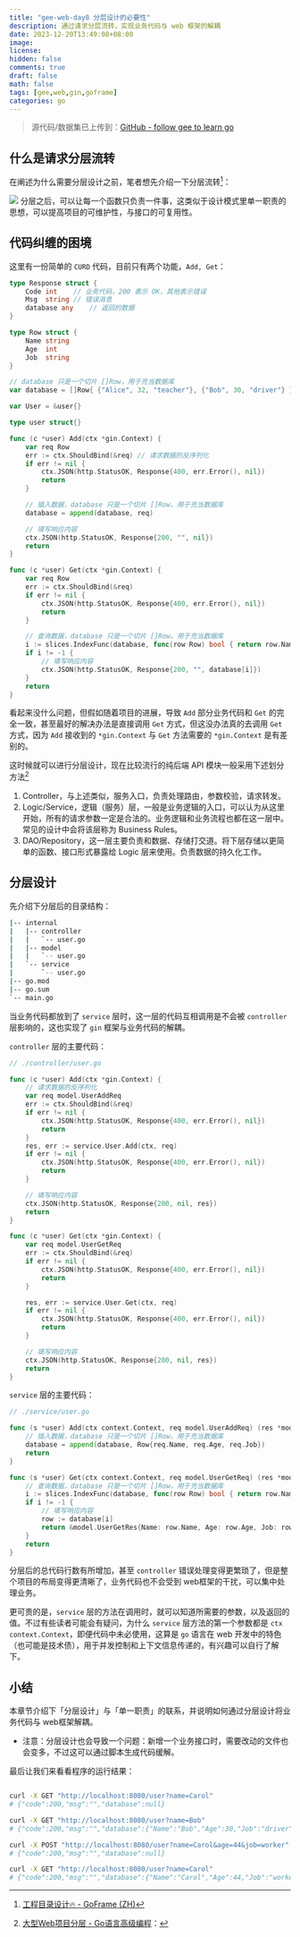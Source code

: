 ```yaml
---
title: "gee-web-day8 分层设计的必要性"
description: 通过请求分层流转，实现业务代码与 web 框架的解耦
date: 2023-12-20T13:49:08+08:00
image: 
license: 
hidden: false
comments: true
draft: false
math: false
tags: [gee,web,gin,goframe]
categories: go
---
```


> 源代码/数据集已上传到：[GitHub - follow gee to learn go](https://github.com/niluan304/gee)

## 什么是请求分层流转

在阐述为什么需要分层设计之前，笔者想先介绍一下分层流转[^1]：
[^1]:[工程目录设计🔥 - GoFrame (ZH)](https://goframe.org/pages/viewpage.action?pageId=30740166)

![](image.png)
分层之后，可以让每一个函数只负责一件事，这类似于设计模式里单一职责的思想，可以提高项目的可维护性，与接口的可复用性。


## 代码纠缠的困境
这里有一份简单的 `CURD` 代码，目前只有两个功能，`Add, Get`：
```go
type Response struct {
	Code int    // 业务代码，200 表示 OK，其他表示错误
	Msg  string // 错误消息
	database any    // 返回的数据
}

type Row struct {
	Name string
	Age  int
	Job  string
}

// database 只是一个切片 []Row，用于充当数据库
var database = []Row{ {"Alice", 32, "teacher"}, {"Bob", 30, "driver"} }

var User = &user{}

type user struct{}

func (c *user) Add(ctx *gin.Context) {
	var req Row
	err := ctx.ShouldBind(&req) // 请求数据的反序列化
	if err != nil {
		ctx.JSON(http.StatusOK, Response{400, err.Error(), nil})
		return
	}

	// 插入数据，database 只是一个切片 []Row，用于充当数据库
	database = append(database, req)

	// 填写响应内容
	ctx.JSON(http.StatusOK, Response{200, "", nil})
	return
}

func (c *user) Get(ctx *gin.Context) {
	var req Row
	err := ctx.ShouldBind(&req)
	if err != nil {
		ctx.JSON(http.StatusOK, Response{400, err.Error(), nil})
		return
	}

	// 查询数据，database 只是一个切片 []Row，用于充当数据库
	i := slices.IndexFunc(database, func(row Row) bool { return row.Name == req.Name })
	if i != -1 {
		// 填写响应内容
		ctx.JSON(http.StatusOK, Response{200, "", database[i]})
	}
	return
}
```

看起来没什么问题，但假如随着项目的进展，导致 `Add` 部分业务代码和 `Get` 的完全一致，甚至最好的解决办法是直接调用 `Get` 方式，但这没办法真的去调用 `Get` 方式，因为 `Add` 接收到的 `*gin.Context` 与 `Get` 方法需要的 `*gin.Context` 是有差别的。

这时候就可以进行分层设计，现在比较流行的纯后端 API 模块一般采用下述划分方法[^2]
[^2]:[大型Web项目分层 - Go语言高级编程](https://chai2010.cn/advanced-go-programming-book/ch5-web/ch5-07-layout-of-web-project.html)：
1. Controller，与上述类似，服务入口，负责处理路由，参数校验，请求转发。
2. Logic/Service，逻辑（服务）层，一般是业务逻辑的入口，可以认为从这里开始，所有的请求参数一定是合法的。业务逻辑和业务流程也都在这一层中。常见的设计中会将该层称为 Business Rules。
3. DAO/Repository，这一层主要负责和数据、存储打交道。将下层存储以更简单的函数、接口形式暴露给 Logic 层来使用。负责数据的持久化工作。

## 分层设计
先介绍下分层后的目录结构：
```sh
|-- internal
|   |-- controller
|   |   `-- user.go
|   |-- model
|   |   `-- user.go
|   `-- service
|       `-- user.go
|-- go.mod
|-- go.sum
`-- main.go
```

当业务代码都放到了 `service` 层时，这一层的代码互相调用是不会被 `controller` 层影响的，这也实现了 `gin` 框架与业务代码的解耦。

`controller` 层的主要代码：
```go
// ./controller/user.go

func (c *user) Add(ctx *gin.Context) {
	// 请求数据的反序列化
	var req model.UserAddReq
	err := ctx.ShouldBind(&req)
	if err != nil {
		ctx.JSON(http.StatusOK, Response{400, err.Error(), nil})
		return
	}
	res, err := service.User.Add(ctx, req)
	if err != nil {
		ctx.JSON(http.StatusOK, Response{400, err.Error(), nil})
		return
	}

	// 填写响应内容
	ctx.JSON(http.StatusOK, Response{200, nil, res})
	return
}

func (c *user) Get(ctx *gin.Context) {
	var req model.UserGetReq
	err := ctx.ShouldBind(&req)
	if err != nil {
		ctx.JSON(http.StatusOK, Response{400, err.Error(), nil})
		return
	}

	res, err := service.User.Get(ctx, req)
	if err != nil {
		ctx.JSON(http.StatusOK, Response{400, err.Error(), nil})
		return
	}

	// 填写响应内容
	ctx.JSON(http.StatusOK, Response{200, nil, res})
	return
}
```

`service` 层的主要代码：
```go
// ./service/user.go

func (s *user) Add(ctx context.Context, req model.UserAddReq) (res *model.UserAddRes, err error) {
	// 插入数据，database 只是一个切片 []Row，用于充当数据库
	database = append(database, Row{req.Name, req.Age, req.Job})
	return
}

func (s *user) Get(ctx context.Context, req model.UserGetReq) (res *model.UserGetRes, err error) {
	// 查询数据，database 只是一个切片 []Row，用于充当数据库
	i := slices.IndexFunc(database, func(row Row) bool { return row.Name == req.Name })
	if i != -1 {
		// 填写响应内容
		row := database[i]
		return &model.UserGetRes{Name: row.Name, Age: row.Age, Job: row.Job}, nil
	}
	return
}
```

分层后的总代码行数有所增加，甚至 `controller` 错误处理变得更繁琐了，但是整个项目的布局变得更清晰了，业务代码也不会受到 web框架的干扰，可以集中处理业务。

更可贵的是，`service` 层的方法在调用时，就可以知道所需要的参数，以及返回的值。不过有些读者可能会有疑问，为什么 `service` 层方法的第一个参数都是 `ctx context.Context`，即便代码中未必使用，这算是 `go` 语言在 web 开发中的特色（也可能是技术债），用于并发控制和上下文信息传递的，有兴趣可以自行了解下。

## 小结
本章节介绍下「分层设计」与「单一职责」的联系，并说明如何通过分层设计将业务代码与 web框架解耦。

- 注意：分层设计也会导致一个问题：新增一个业务接口时，需要改动的文件也会变多，不过这可以通过脚本生成代码缓解。


最后让我们来看看程序的运行结果：
```sh

curl -X GET "http://localhost:8080/user?name=Carol"
# {"code":200,"msg":"","database":null}

curl -X GET "http://localhost:8080/user?name=Bob"
# {"code":200,"msg":"","database":{"Name":"Bob","Age":30,"Job":"driver"}}

curl -X POST "http://localhost:8080/user?name=Carol&age=44&job=worker"
# {"code":200,"msg":"","database":null}

curl -X GET "http://localhost:8080/user?name=Carol"
# {"code":200,"msg":"","database":{"Name":"Carol","Age":44,"Job":"worker"}}
```
